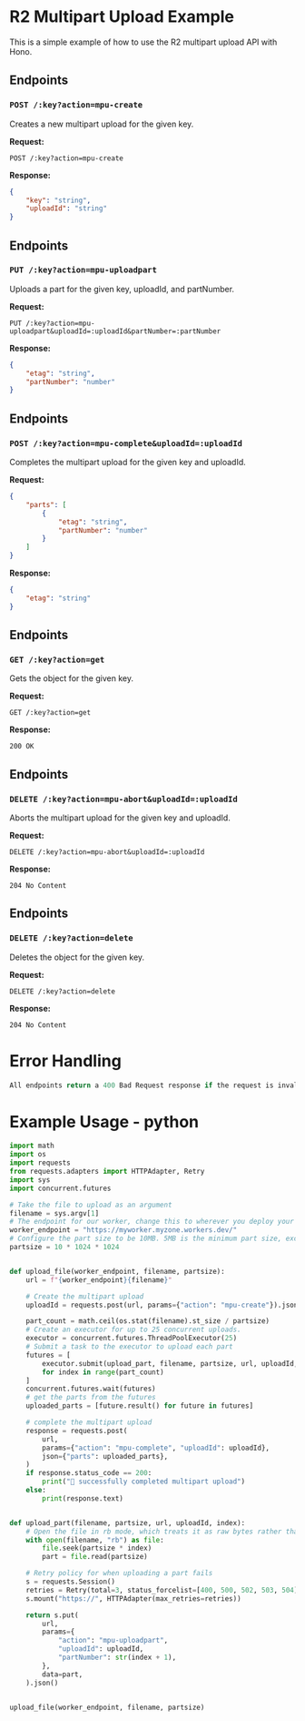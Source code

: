 # R2 Multipart Upload Example

This is a simple example of how to use the R2 multipart upload API with Hono.

## Endpoints

### `POST /:key?action=mpu-create`

Creates a new multipart upload for the given key.

**Request:**

`POST /:key?action=mpu-create`

**Response:**

```json
{
	"key": "string",
	"uploadId": "string"
}
```

## Endpoints

### `PUT /:key?action=mpu-uploadpart`

Uploads a part for the given key, uploadId, and partNumber.

**Request:**

`PUT /:key?action=mpu-uploadpart&uploadId=:uploadId&partNumber=:partNumber`

**Response:**

```json
{
	"etag": "string",
	"partNumber": "number"
}
```

## Endpoints

### `POST /:key?action=mpu-complete&uploadId=:uploadId`

Completes the multipart upload for the given key and uploadId.

**Request:**

```json
{
	"parts": [
		{
			"etag": "string",
			"partNumber": "number"
		}
	]
}
```

**Response:**

```json
{
	"etag": "string"
}
```

## Endpoints

### `GET /:key?action=get`

Gets the object for the given key.

**Request:**

`GET /:key?action=get`

**Response:**

`200 OK`

## Endpoints

### `DELETE /:key?action=mpu-abort&uploadId=:uploadId`

Aborts the multipart upload for the given key and uploadId.

**Request:**

`DELETE /:key?action=mpu-abort&uploadId=:uploadId`

**Response:**

`204 No Content`

## Endpoints

### `DELETE /:key?action=delete`

Deletes the object for the given key.

**Request:**

`DELETE /:key?action=delete`

**Response:**

`204 No Content`

# Error Handling

```javascript
All endpoints return a 400 Bad Request response if the request is invalid.
```

# Example Usage - python

```python
import math
import os
import requests
from requests.adapters import HTTPAdapter, Retry
import sys
import concurrent.futures

# Take the file to upload as an argument
filename = sys.argv[1]
# The endpoint for our worker, change this to wherever you deploy your worker
worker_endpoint = "https://myworker.myzone.workers.dev/"
# Configure the part size to be 10MB. 5MB is the minimum part size, except for the last part
partsize = 10 * 1024 * 1024


def upload_file(worker_endpoint, filename, partsize):
    url = f"{worker_endpoint}{filename}"

    # Create the multipart upload
    uploadId = requests.post(url, params={"action": "mpu-create"}).json()["uploadId"]

    part_count = math.ceil(os.stat(filename).st_size / partsize)
    # Create an executor for up to 25 concurrent uploads.
    executor = concurrent.futures.ThreadPoolExecutor(25)
    # Submit a task to the executor to upload each part
    futures = [
        executor.submit(upload_part, filename, partsize, url, uploadId, index)
        for index in range(part_count)
    ]
    concurrent.futures.wait(futures)
    # get the parts from the futures
    uploaded_parts = [future.result() for future in futures]

    # complete the multipart upload
    response = requests.post(
        url,
        params={"action": "mpu-complete", "uploadId": uploadId},
        json={"parts": uploaded_parts},
    )
    if response.status_code == 200:
        print("🎉 successfully completed multipart upload")
    else:
        print(response.text)


def upload_part(filename, partsize, url, uploadId, index):
    # Open the file in rb mode, which treats it as raw bytes rather than attempting to parse utf-8
    with open(filename, "rb") as file:
        file.seek(partsize * index)
        part = file.read(partsize)

    # Retry policy for when uploading a part fails
    s = requests.Session()
    retries = Retry(total=3, status_forcelist=[400, 500, 502, 503, 504])
    s.mount("https://", HTTPAdapter(max_retries=retries))

    return s.put(
        url,
        params={
            "action": "mpu-uploadpart",
            "uploadId": uploadId,
            "partNumber": str(index + 1),
        },
        data=part,
    ).json()


upload_file(worker_endpoint, filename, partsize)
```
